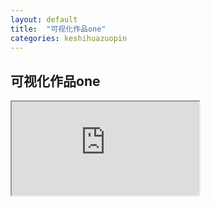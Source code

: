 ```yaml
---
layout: default
title:  "可视化作品one"
categories: keshihuazuopin
---
```


## 可视化作品one


<iframe src="https://public.tableau.com/views/_16076/1_1?:embed=y&:display_count=yes&publish=yes"></iframe>